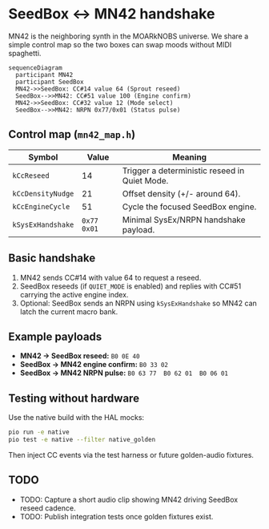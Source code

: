 # SeedBox ↔ MN42 handshake

MN42 is the neighboring synth in the MOARkNOBS universe. We share a simple
control map so the two boxes can swap moods without MIDI spaghetti.

```mermaid
sequenceDiagram
  participant MN42
  participant SeedBox
  MN42->>SeedBox: CC#14 value 64 (Sprout reseed)
  SeedBox-->>MN42: CC#51 value 100 (Engine confirm)
  MN42->>SeedBox: CC#32 value 12 (Mode select)
  SeedBox-->>MN42: NRPN 0x77/0x01 (Status pulse)
```

## Control map (`mn42_map.h`)

| Symbol | Value | Meaning |
| ------ | ----- | ------- |
| `kCcReseed` | 14 | Trigger a deterministic reseed in Quiet Mode. |
| `kCcDensityNudge` | 21 | Offset density (+/- around 64). |
| `kCcEngineCycle` | 51 | Cycle the focused SeedBox engine. |
| `kSysExHandshake` | `0x77 0x01` | Minimal SysEx/NRPN handshake payload. |

## Basic handshake

1. MN42 sends CC#14 with value 64 to request a reseed.
2. SeedBox reseeds (if `QUIET_MODE` is enabled) and replies with CC#51 carrying
the active engine index.
3. Optional: SeedBox sends an NRPN using `kSysExHandshake` so MN42 can latch the
current macro bank.

## Example payloads

- **MN42 → SeedBox reseed:** `B0 0E 40`
- **SeedBox → MN42 engine confirm:** `B0 33 02`
- **SeedBox → MN42 NRPN pulse:** `B0 63 77  B0 62 01  B0 06 01`

## Testing without hardware

Use the native build with the HAL mocks:

```bash
pio run -e native
pio test -e native --filter native_golden
```

Then inject CC events via the test harness or future golden-audio fixtures.

## TODO

- TODO: Capture a short audio clip showing MN42 driving SeedBox reseed cadence.
- TODO: Publish integration tests once golden fixtures exist.

